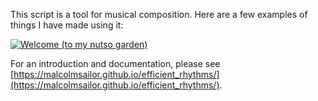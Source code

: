 This script is a tool for musical composition. Here are a few examples
of things I have made using it:

[![Welcome (to my nutso garden)](https://img.youtube.com/vi/YgAUskvRWPM/maxresdefault.jpg)](https://youtu.be/YgAUskvRWPM)

For an introduction and documentation, please see [https://malcolmsailor.github.io/efficient_rhythms/](https://malcolmsailor.github.io/efficient_rhythms/).
